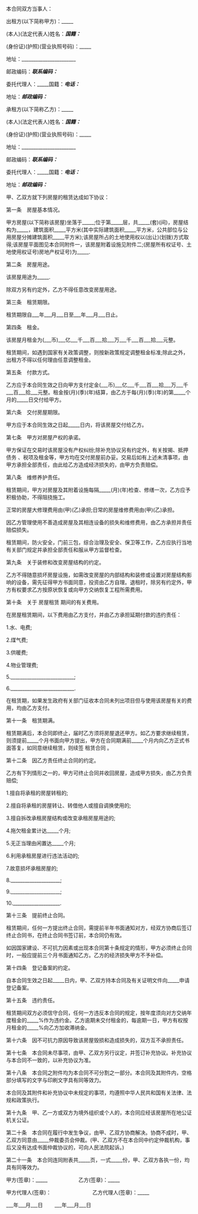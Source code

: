 
 


本合同双方当事人：


出租方(以下简称甲方)：_____


(本人)(法定代表人)姓名：_____国籍：_____


(身份证)(护照)(营业执照号码)：_____


地址：_______________________


邮政编码：_____联系编码：_____


委托代理人：_____国籍：_____电话：_____


地址：_____邮政编码：_____


承租方(以下简称乙方)：_____


(本人)(法定代表人)姓名：_____国籍：_____


(身份证)(护照)(营业执照号码)：_____


地址：_______________________


邮政编码：_____联系编码：_____


委托代理人：_____国籍：_____电话：_____


地址：_____邮政编码：_____


甲、乙双方就下列房屋的租赁达成如下协议：


第一条　房屋基本情况。


甲方房屋(以下简称该房屋)坐落于_____;位于第_____层，共_____(套)(间)，房屋结构为_____，建筑面积_____平方米(其中实际建筑面积_____平方米，公共部位与公用房屋分摊建筑面积_____平方米);该房屋所占的土地使用权以(出让)(划拨)方式取得;该房屋平面图见本合同附件一，该房屋附着设施见附件二;(房屋所有权证号、土地使用权证号)房地产权证号)为_____.


第二条　房屋用途。


该房屋用途为_____.


除双方另有约定外，乙方不得任意改变房屋用途。


第三条　租赁期限。


租赁期限自___年___月___日至___年___月___日止。


第四条　租金。


该房屋月租金为(___币)___亿___千___百___拾___万___千___百___拾___元整。


租赁期间，如遇到国家有关政策调整，则按新政策规定调整租金标准;除此之外，出租方不得以任何理由任意调整租金。


第五条　付款方式。


乙方应于本合同生效之日向甲方支付定金(___币)___亿___千___百___拾___万___千___百___拾___元整。租金按(月)(季)(年)结算，由乙方于每(月)(季)(年)的第_____个月的_____日交付给甲方。


第六条　交付房屋期限。


甲方应于本合同生效之日起_____日内，将该房屋交付给乙方。


第七条　甲方对房屋产权的承诺。


甲方保证在交易时该房屋没有产权纠纷;除补充协议另有约定外，有关按揭、抵押
债务
、税项及租金等，甲方均在交付房屋前办妥。交易后如有上述未清事项，由甲方承担全部责任，由此给乙方造成经济损失的，由甲方负责赔偿。


第八条　维修养护责任。


租赁期间，甲方对房屋及其附着设施每隔_____(月)(年)检查、修缮一次，乙方应予积极协助，不得阻挠施工。


正常的房屋大修理费用由(甲)(乙)承担;日常的房屋维修费用由(甲)(乙)承担。


因乙方管理使用不善造成房屋及其相连设备的损失和维修费用，由乙方承担并责任赔偿损失。


租赁期间，防火安全，门前三包，综合治理及安全、保卫等工作，乙方应执行当地有关部门规定并承担全部责任和服从甲方监督检查。


第九条　关于装修和改变房屋结构的约定。


乙方不得随意损坏房屋设施，如需改变房屋的内部结构和装修或设置对房屋结构影响的设备，需先征得甲方书面同意，投资由乙方自理。退租时，除另有约定外，甲方有权要求乙方按原状恢复或向甲方交纳恢复工程所需费用。


第十条　关于
房屋租赁
期间的有关费用。


在房屋租赁期间，以下费用由乙方支付，并由乙方承担延期付款的违约责任：


1.水、电费;


2.煤气费;


3.供暖费;


4.物业管理费;


5.___________________________;


6.___________________________.


在租赁期，如果发生政府有关部门征收本合同未列出项目但与使用该房屋有关的费用，均由乙方支付。


第十一条　租赁期满。


租赁期满后，本合同即终止，届时乙方须将房屋退还甲方。如乙方要求继续租赁，则须提前_____个月书面向甲方提出，甲方在合同期满前_____个月内向乙方正式书面答复，如同意继续租赁，则续签
租赁合同
。


第十二条　因乙方责任终止合同的约定。


乙方有下列情形之一的，甲方可终止合同并收回房屋，造成甲方损失，由乙方负责赔偿;


1.擅自将承租的房屋转租的;


2.擅自将承租的房屋转让、转借他人或擅自调换使用的;


3.擅自拆改承租房屋结构或改变承租房屋用途的;


4.拖欠租金累计达_____个月;


5.无正当理由闲置达_____个月;


6.利用承租房屋进行违法活动的;


7.故意损坏承租房屋的;


8._____________________;


9._____________________;


10.____________________.


第十三条　提前终止合同。


租赁期间，任何一方提出终止合同，需提前半年书面通知对方，经双方协商后签订终止合同书，在终止合同书签订前，本合同仍有效。


如因国家建设、不可抗力因素或出现本合同第十条规定的情形，甲方必须终止合同时，一般应提前三个月书面通知乙方。乙方的经济损失甲方不予补偿。


第十四条　登记备案的约定。


自本合同生效之日起_____日内，甲、乙双方持本合同及有关证明文件向_____申请登记备案。


第十五条　违约责任。


租赁期间双方必须信守合同，任何一方违反本合同的规定，按年度须向对方交纳年度租金的_____%作为违约金。乙方逾期未交付租金的，每逾期一日，甲方有权按月租金的_____%向乙方加收滞纳金。


第十六条　因不可抗力原因导致该房屋毁损和造成损失的，双方互不承担责任。


第十七条　本合同未尽事项，由甲、乙双方另行议定，并签订补充协议。补充协议与本合同不一致的，以补充协议为准。


第十八条　本合同之附件均为本合同不可分割之一部分。本合同及其附件内，空格部分填写的文字与印刷文字具有同等效力。


本合同及其附件和补充协议中未规定的事项，均遵照中华人民共和国有关法律、法规和政策执行。


第十九条　甲、乙一方或双方为境外组织或个人的，本合同应经该房屋所在地公证机关公证。


第二十条　本合同在履行中发生争议，由甲、乙双方协商解决。协商不成时，甲、乙双方同意由_____仲裁委员会仲裁。(甲、乙双方不在本合同中约定仲裁机构，事后又没有达成书面仲裁协议的，可向人民法院起诉。)


第二十一条　本合同连同附表共_____页，一式_____份，甲、乙双方各执一份，均具有同等效力。


甲方(签章)：_____　　　　　　乙方(签章)：_____


甲方代理人(签章)：　　　　　　　　乙方代理人(签章)：_____


___年___月___日　　 ___年___月___日
 


 

 
 
 
 
 
  


  
 

  


  


  
 
 
 
 

